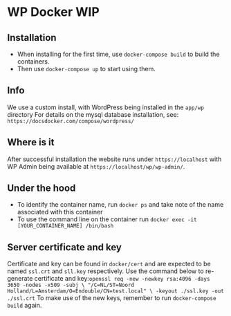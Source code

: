 # WP Docker WIP
## Installation
- When installing for the first time, use `docker-compose build` to build the containers.
- Then use `docker-compose up` to start using them.

## Info
We use a custom install, with WordPress being installed in the `app/wp` directory
For details on the mysql database installation, see: `https://docsdocker.com/compose/wordpress/`

## Where is it
After successful installation the website runs under `https://localhost` with WP Admin being available
at `https://localhost/wp/wp-admin/`.

## Under the hood
- To identify the container name, run `docker ps` and take note of the name associated with this container
- To use the command line on the container run `docker exec -it [YOUR_CONTAINER_NAME] /bin/bash`

## Server certificate and key
Certificate and key can be found in `docker/cert` and are expected to be named `ssl.crt` and `sll.key` respectively.
Use the command below to re-generate certificate and key:`
openssl req -new -newkey rsa:4096 -days 3650 -nodes -x509 -subj \
    "/C=NL/ST=Noord Holland/L=Amsterdam/O=Endouble/CN=test.local" \
    -keyout ./ssl.key -out ./ssl.crt
`
To make use of the new keys, remember to run `docker-compose build` again.
